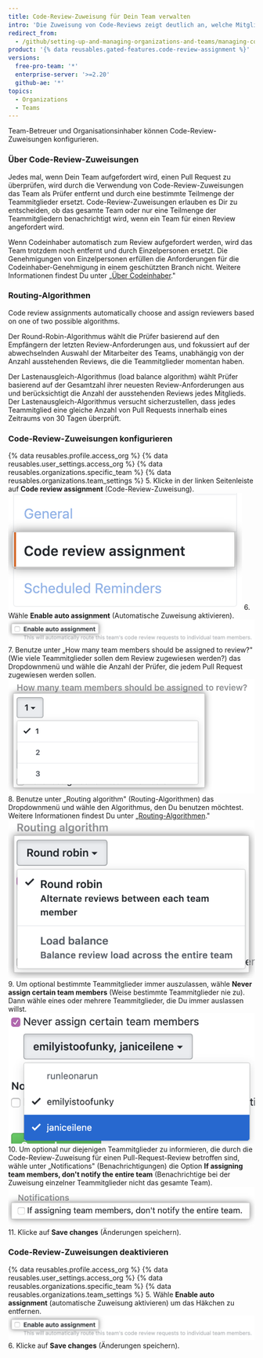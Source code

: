```yaml
---
title: Code-Review-Zuweisung für Dein Team verwalten
intro: 'Die Zuweisung von Code-Reviews zeigt deutlich an, welche Mitglieder eines Teams einen Review für einen Pull Request einreichen sollen.'
redirect_from:
  - /github/setting-up-and-managing-organizations-and-teams/managing-code-review-assignment-for-your-team
product: '{% data reusables.gated-features.code-review-assignment %}'
versions:
  free-pro-team: '*'
  enterprise-server: '>=2.20'
  github-ae: '*'
topics:
  - Organizations
  - Teams
---
```


Team-Betreuer und Organisationsinhaber können Code-Review-Zuweisungen konfigurieren.

### Über Code-Review-Zuweisungen

Jedes mal, wenn Dein Team aufgefordert wird, einen Pull Request zu überprüfen, wird durch die Verwendung von Code-Review-Zuweisungen das Team als Prüfer entfernt und durch eine bestimmte Teilmenge der Teammitglieder ersetzt. Code-Review-Zuweisungen erlauben es Dir zu entscheiden, ob das gesamte Team oder nur eine Teilmenge der Teammitgliedern benachrichtigt wird, wenn ein Team für einen Review angefordert wird.

Wenn Codeinhaber automatisch zum Review aufgefordert werden, wird das Team trotzdem noch entfernt und durch Einzelpersonen ersetzt. Die Genehmigungen von Einzelpersonen erfüllen die Anforderungen für die Codeinhaber-Genehmigung in einem geschützten Branch nicht. Weitere Informationen findest Du unter „[Über Codeinhaber](/github/creating-cloning-and-archiving-repositories/about-code-owners)."

### Routing-Algorithmen

Code review assignments automatically choose and assign reviewers based on one of two possible algorithms.

Der Round-Robin-Algorithmus wählt die Prüfer basierend auf den Empfängern der letzten Review-Anforderungen aus, und fokussiert auf der abwechselnden Auswahl der Mitarbeiter des Teams, unabhängig von der Anzahl ausstehenden Reviews, die die Teammitglieder momentan haben.

Der Lastenausgleich-Algorithmus (load balance algorithm) wählt Prüfer basierend auf der Gesamtzahl ihrer neuesten Review-Anforderungen aus und berücksichtigt die Anzahl der ausstehenden Reviews jedes Mitglieds. Der Lastenausgleich-Algorithmus versucht sicherzustellen, dass jedes Teammitglied eine gleiche Anzahl von Pull Requests innerhalb eines Zeitraums von 30 Tagen überprüft.

### Code-Review-Zuweisungen konfigurieren
{% data reusables.profile.access_org %}
{% data reusables.user_settings.access_org %}
{% data reusables.organizations.specific_team %}
{% data reusables.organizations.team_settings %}
5. Klicke in der linken Seitenleiste auf **Code review assignment** (Code-Review-Zuweisung). ![Schaltfläche „Code review assignment" (Code-Review-Zuweisung)](/assets/images/help/teams/review-assignment-button.png)
6. Wähle **Enable auto assignment** (Automatische Zuweisung aktivieren). ![Schaltfläche „Code review assignment" (Code-Review-Zuweisung)](/assets/images/help/teams/review-assignment-enable.png)
7. Benutze unter „How many team members should be assigned to review?" (Wie viele Teammitglieder sollen dem Review zugewiesen werden?) das Dropdownmenü und wähle die Anzahl der Prüfer, die jedem Pull Request zugewiesen werden sollen. ![Dropdownmenü „Number of reviewers" (Anzahl der Prüfer)](/assets/images/help/teams/review-assignment-number.png)
8. Benutze unter „Routing algorithm" (Routing-Algorithmen) das Dropdownmenü und wähle den Algorithmus, den Du benutzen möchtest. Weitere Informationen findest Du unter „[Routing-Algorithmen](#routing-algorithms)." ![Dropdownmenü „Routing algorithm" (Routing-Algorithmus)](/assets/images/help/teams/review-assignment-algorithm.png)
9. Um optional bestimmte Teammitglieder immer auszulassen, wähle **Never assign certain team members** (Weise bestimmte Teammitglieder nie zu). Dann wähle eines oder mehrere Teammitglieder, die Du immer auslassen willst. ![Kontrollkästchen und Dropdownmenü „Never assign certain team members" (Weise bestimmte Teammitglieder nie zu)](/assets/images/help/teams/review-assignment-skip-members.png)
10. Um optional nur diejenigen Teammitglieder zu informieren, die durch die Code-Review-Zuweisung für einen Pull-Request-Review betroffen sind, wähle unter „Notifications" (Benachrichtigungen) die Option **If assigning team members, don't notify the entire team** (Benachrichtige bei der Zuweisung einzelner Teammitglieder nicht das gesamte Team). ![Benachrichtigungen „Code review assignment" (Code-Review-Zuweisung)](/assets/images/help/teams/review-assignment-notifications.png)
11. Klicke auf **Save changes** (Änderungen speichern).

### Code-Review-Zuweisungen deaktivieren
{% data reusables.profile.access_org %}
{% data reusables.user_settings.access_org %}
{% data reusables.organizations.specific_team %}
{% data reusables.organizations.team_settings %}
5. Wähle **Enable auto assignment** (automatische Zuweisung aktivieren) um das Häkchen zu entfernen. ![Schaltfläche „Code review assignment" (Code-Review-Zuweisung)](/assets/images/help/teams/review-assignment-enable.png)
6. Klicke auf **Save changes** (Änderungen speichern).
